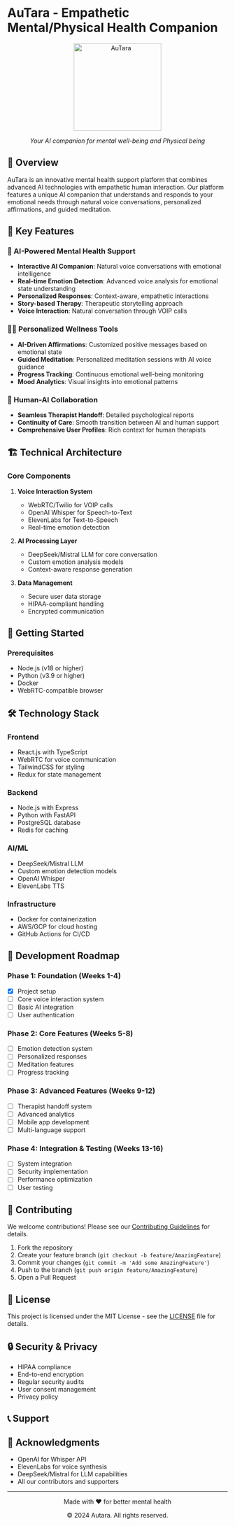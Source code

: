 # AuTara - Empathetic Mental/Physical Health Companion

<div align="center">
  <img src="assets/logo.png" alt="AuTara" width="200"/>
  <p><em>Your AI companion for mental well-being and Physical being </em></p>
</div>

## 🌟 Overview

AuTara is an innovative mental health support platform that combines advanced AI technologies with empathetic human interaction. Our platform features a unique AI companion that understands and responds to your emotional needs through natural voice conversations, personalized affirmations, and guided meditation.

## 🎯 Key Features

### 🤖 AI-Powered Mental Health Support
- **Interactive AI Companion**: Natural voice conversations with emotional intelligence
- **Real-time Emotion Detection**: Advanced voice analysis for emotional state understanding
- **Personalized Responses**: Context-aware, empathetic interactions
- **Story-based Therapy**: Therapeutic storytelling approach
- **Voice Interaction**: Natural conversation through VOIP calls

### 🧘‍♀️ Personalized Wellness Tools
- **AI-Driven Affirmations**: Customized positive messages based on emotional state
- **Guided Meditation**: Personalized meditation sessions with AI voice guidance
- **Progress Tracking**: Continuous emotional well-being monitoring
- **Mood Analytics**: Visual insights into emotional patterns

### 👥 Human-AI Collaboration
- **Seamless Therapist Handoff**: Detailed psychological reports
- **Continuity of Care**: Smooth transition between AI and human support
- **Comprehensive User Profiles**: Rich context for human therapists

## 🏗️ Technical Architecture

### Core Components

1. **Voice Interaction System**
   - WebRTC/Twilio for VOIP calls
   - OpenAI Whisper for Speech-to-Text
   - ElevenLabs for Text-to-Speech
   - Real-time emotion detection

2. **AI Processing Layer**
   - DeepSeek/Mistral LLM for core conversation
   - Custom emotion analysis models
   - Context-aware response generation

3. **Data Management**
   - Secure user data storage
   - HIPAA-compliant handling
   - Encrypted communication

## 🚀 Getting Started

### Prerequisites
- Node.js (v18 or higher)
- Python (v3.9 or higher)
- Docker
- WebRTC-compatible browser

## 🛠️ Technology Stack

### Frontend
- React.js with TypeScript
- WebRTC for voice communication
- TailwindCSS for styling
- Redux for state management

### Backend
- Node.js with Express
- Python with FastAPI
- PostgreSQL database
- Redis for caching

### AI/ML
- DeepSeek/Mistral LLM
- Custom emotion detection models
- OpenAI Whisper
- ElevenLabs TTS

### Infrastructure
- Docker for containerization
- AWS/GCP for cloud hosting
- GitHub Actions for CI/CD

## 📝 Development Roadmap

### Phase 1: Foundation (Weeks 1-4)
- [x] Project setup
- [ ] Core voice interaction system
- [ ] Basic AI integration
- [ ] User authentication

### Phase 2: Core Features (Weeks 5-8)
- [ ] Emotion detection system
- [ ] Personalized responses
- [ ] Meditation features
- [ ] Progress tracking

### Phase 3: Advanced Features (Weeks 9-12)
- [ ] Therapist handoff system
- [ ] Advanced analytics
- [ ] Mobile app development
- [ ] Multi-language support

### Phase 4: Integration & Testing (Weeks 13-16)
- [ ] System integration
- [ ] Security implementation
- [ ] Performance optimization
- [ ] User testing

## 🤝 Contributing

We welcome contributions! Please see our [Contributing Guidelines](CONTRIBUTING.md) for details.

1. Fork the repository
2. Create your feature branch (`git checkout -b feature/AmazingFeature`)
3. Commit your changes (`git commit -m 'Add some AmazingFeature'`)
4. Push to the branch (`git push origin feature/AmazingFeature`)
5. Open a Pull Request

## 📄 License

This project is licensed under the MIT License - see the [LICENSE](LICENSE) file for details.

## 🔒 Security & Privacy

- HIPAA compliance
- End-to-end encryption
- Regular security audits
- User consent management
- Privacy policy

## 📞 Support

## 🙏 Acknowledgments

- OpenAI for Whisper API
- ElevenLabs for voice synthesis
- DeepSeek/Mistral for LLM capabilities
- All our contributors and supporters

---

<div align="center">
  <p>Made with ❤️ for better mental health</p>
  <p>© 2024 Autara. All rights reserved.</p>
</div>
